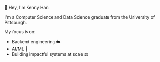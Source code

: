 👋 Hey, I'm Kenny Han

I'm a Computer Science and Data Science graduate from the University of Pittsburgh.

My focus is on:
* Backend engineering ☁️ 
* AI/ML 🤖 
* Building impactful systems at scale ⚖️ 



<!--
**DW-Han/DW-Han** is a ✨ _special_ ✨ repository because its `README.md` (this file) appears on your GitHub profile.

Here are some ideas to get you started:

- 🔭 I’m currently working on ...
- 🌱 I’m currently learning ...
- 👯 I’m looking to collaborate on ...
- 🤔 I’m looking for help with ...
- 💬 Ask me about ...
- 📫 How to reach me: ...
- 😄 Pronouns: ...
- ⚡ Fun fact: ...
-->
